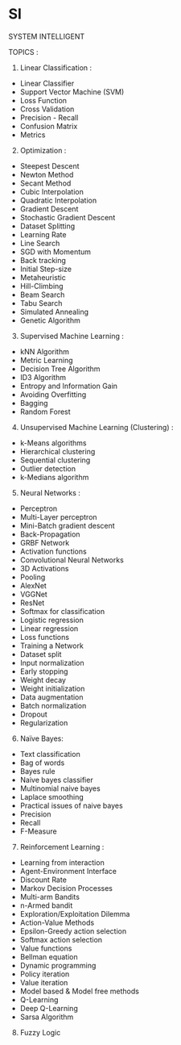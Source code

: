 # SI
SYSTEM INTELLIGENT

TOPICS :

1. Linear Classification :
- Linear Classifier
- Support Vector Machine (SVM)
- Loss Function
- Cross Validation
- Precision - Recall
- Confusion Matrix
- Metrics
  
2. Optimization :
- Steepest Descent
- Newton Method
- Secant Method
- Cubic Interpolation
- Quadratic Interpolation
- Gradient Descent
- Stochastic Gradient Descent
- Dataset Splitting
- Learning Rate
- Line Search
- SGD with Momentum
- Back tracking
- Initial Step-size
- Metaheuristic
- Hill-Climbing
- Beam Search
- Tabu Search
- Simulated Annealing
- Genetic Algorithm
  
3. Supervised Machine Learning :
- kNN Algorithm
- Metric Learning
- Decision Tree Algorithm
- ID3 Algorithm
- Entropy and Information Gain
- Avoiding Overfitting
- Bagging
- Random Forest
  
4. Unsupervised Machine Learning (Clustering) :
- k-Means algorithms
- Hierarchical clustering
- Sequential clustering
- Outlier detection
- k-Medians algorithm

5. Neural Networks :
- Perceptron
- Multi-Layer perceptron
- Mini-Batch gradient descent
- Back-Propagation
- GRBF Network
- Activation functions
- Convolutional Neural Networks
- 3D Activations
- Pooling
- AlexNet
- VGGNet
- ResNet
- Softmax for classification
- Logistic regression
- Linear regression
- Loss functions
- Training a Network
- Dataset split
- Input normalization
- Early stopping
- Weight decay
- Weight initialization
- Data augmentation
- Batch normalization
- Dropout
- Regularization
  
6. Naïve Bayes:
- Text classification
- Bag of words
- Bayes rule
- Naive bayes classifier
- Multinomial naive bayes
- Laplace smoothing
- Practical issues of naive bayes
- Precision
- Recall
- F-Measure
  
7. Reinforcement Learning :
- Learning from interaction
- Agent-Environment Interface
- Discount Rate 
-  Markov Decision Processes
- Multi-arm Bandits
- n-Armed bandit
- Exploration/Exploitation Dilemma
- Action-Value Methods
- Epsilon-Greedy action selection
- Softmax action selection
- Value functions
- Bellman equation
- Dynamic programming
- Policy iteration
- Value iteration
- Model based & Model free methods
- Q-Learning
- Deep Q-Learning
- Sarsa Algorithm
  
8. Fuzzy Logic

